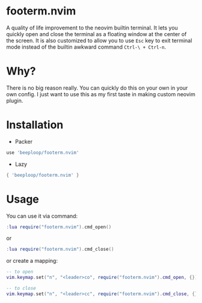 # footerm.nvim

A quality of life improvement to the neovim builtin terminal. It lets you quickly
open and close the terminal as a floating window at the center of the screen. It
is also customized to allow you to use `Esc` key to exit terminal mode instead of
the builtin awkward command `Ctrl-\ + Ctrl-n`.

# Why?

There is no big reason really. You can quickly do this on your own in your own config.
I just want to use this as my first taste in making custom neovim plugin.

# Installation

- Packer
```bash
use 'beeploop/footerm.nvim'
```

- Lazy
```lua
{ 'beeploop/footerm.nvim' }
```

# Usage

You can use it via command:
```lua
:lua require("footerm.nvim").cmd_open()
```

or

```lua
:lua require("footerm.nvim").cmd_close()
```

or create a mapping:
```lua
-- to open
vim.keymap.set("n", "<leader>co", require("footerm.nvim").cmd_open, {})

-- to close
vim.keymap.set("n", "<leader>cc", require("footerm.nvim").cmd_close, {})
```

